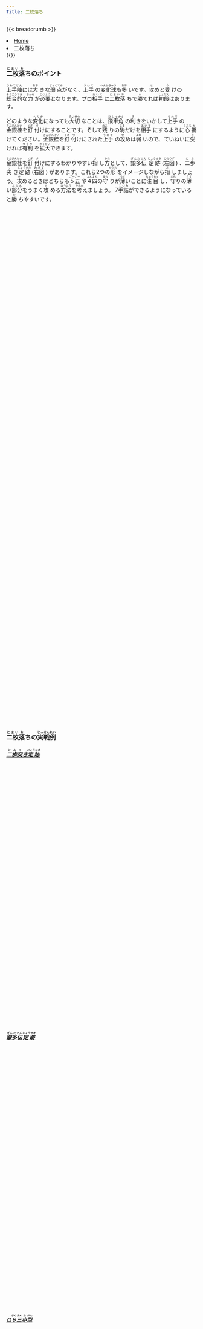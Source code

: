 ```yaml
---
Title: 二枚落ち
---
```

{{< breadcrumb >}}
  <li class="breadcrumb-item"><a href="/shogi-beginners/">Home</a></li>
  <li class="breadcrumb-item active" aria-current="page">二枚落ち</li>
{{</ breadcrumb >}}
<div class="row pt-3">
  <div class="col-lg-6">
    <h3 class="pt-4"><ruby>二枚<rt>にまい</rt></ruby><ruby>落<rt>お</rt></ruby>ちのポイント</h3>
    <p><ruby>上手陣<rt>うわてじん</rt></ruby>には<ruby>大<rt>おお</rt>
      </ruby>きな<ruby>弱点<rt>じゃくてん</rt></ruby>がなく、<ruby>上手<rt>うわて</rt>
      </ruby>の<ruby>変化球<rt>へんかきゅう</rt></ruby>も<ruby>多<rt>おお</rt>
      </ruby>いです。<ruby>攻<rt>せ</rt></ruby>めと<ruby>受<rt>う</rt>
      </ruby>けの<ruby>総合的<rt>そうごうてき</rt></ruby>な<ruby>力<rt>ちから</rt>
      </ruby>が<ruby>必要<rt>ひつよう</rt></ruby>となります。プロ<ruby>相手<rt>あいて</rt>
      </ruby>に<ruby>二枚<rt>にまい</rt></ruby><ruby>落<rt>お</rt>
      </ruby>ちで<ruby>勝<rt>か</rt></ruby>てれば<ruby>初段<rt>しょだん</rt></ruby>はあります。
    </p>
    <p>どのような<ruby>変化<rt>へんか</rt></ruby>になっても<ruby>大切<rt>たいせつ</rt>
      </ruby>なことは、<ruby>飛車<rt>ひしゃ</rt></ruby><ruby>角<rt>かく</rt>
      </ruby>の<ruby>利<rt>き</rt></ruby>きをいかして<ruby>上手<rt>うわて</rt>
      </ruby>の<ruby>金銀桂<rt>きんぎんけい</rt></ruby>を<ruby>釘<rt>くぎ</rt>
      </ruby><ruby>付<rt>づ</rt></ruby>けにすることです。そして<ruby>残<rt>のこ</rt>
      </ruby>りの<ruby>駒<rt>こま</rt></ruby>だけを<ruby>相手<rt>あいて</rt>
      </ruby>にするように<ruby>心<rt>こころ</rt></ruby><ruby>掛<rt>が</rt>
      </ruby>けてください。<ruby>金銀桂<rt>きんぎんけい</rt></ruby>を<ruby>釘<rt>くぎ</rt>
      </ruby><ruby>付<rt>づ</rt></ruby>けにされた<ruby>上手<rt>うわて</rt>
      </ruby>の<ruby>攻<rt>せ</rt></ruby>めは<ruby>弱<rt>よわ</rt>
      </ruby>いので、ていねいに<ruby>受<rt>う</rt></ruby>ければ<ruby>有利<rt>ゆうり</rt>
      </ruby>を<ruby>拡大<rt>かくだい</rt></ruby>できます。
    </p>
    <p><ruby>金銀桂<rt>きんぎんけい</rt></ruby>を<ruby>釘<rt>くぎ</rt>
      </ruby><ruby>付<rt>づ</rt></ruby>けにするわかりやすい<ruby>指<rt>さ</rt>
      </ruby>し<ruby>方<rt>かた</rt></ruby>として、<ruby>銀多伝<rt>ぎんたでん</rt>
      </ruby><ruby>定跡<rt>じょうせき</rt></ruby> (<ruby>左図<rt>ひだりず</rt>
      </ruby>) 、<ruby>二歩<rt>にふ</rt></ruby><ruby>突<rt>つ</rt>
      </ruby>き<ruby>定跡<rt>じょうせき</rt></ruby> (<ruby>右図<rt>みぎず</rt>
      </ruby>) があります。これら2つの<ruby>形<rt>かたち</rt>
      </ruby>をイメージしながら<ruby>指<rt>さ</rt>
      </ruby>しましょう。<ruby>攻<rt>せ</rt></ruby>めるときはどちらも<ruby>５五<rt>ごーごー</rt>
      </ruby>や<ruby>４四<rt>よんよん</rt></ruby>の<ruby>守<rt>まも</rt>
      </ruby>りが<ruby>薄<rt>うす</rt></ruby>いことに<ruby>注目<rt>ちゅうもく</rt>
      </ruby>し、<ruby>守<rt>まも</rt></ruby>りの<ruby>薄<rt>うす</rt>
      </ruby>い<ruby>部分<rt>ぶぶん</rt></ruby>をうまく<ruby>攻<rt>せ</rt>
      </ruby>める<ruby>方法<rt>ほうほう</rt></ruby>を<ruby>考<rt>かんが</rt></ruby>えましょう。
      7<ruby>手詰<rt>てづみ</rt></ruby>ができるようになっていると<ruby>勝<rt>か</rt>
      </ruby>ちやすいです。
    </p>
  </div>
  <div class="col">
    <div class="col p-1" tabindex="-1">
      <script id="summary1-kif" type="text/plain">
上手：上手
上手の持駒：なし
  ９ ８ ７ ６ ５ ４ ３ ２ １
+---------------------------+
|v香v桂 ・ ・ ・ ・ ・v桂v香|一
| ・ ・ ・ ・ ・ ・v金v銀 ・|二
|v歩v歩v金v玉v銀v歩v歩v歩v歩|三
| ・ ・v歩 ・v歩 ・ ・ ・ ・|四
| ・ ・ ・v歩 ・ 歩 歩 ・ ・|五
| ・ ・ 歩 ・ ・ ・ ・ ・ ・|六
| 歩 歩 ・ 歩 歩 銀 ・ 歩 歩|七
| ・ 角 金 銀 金 ・ 飛 ・ ・|八
| 香 桂 ・ 玉 ・ ・ ・ 桂 香|九
+---------------------------+
下手：下手
下手の持駒：なし
手数＝24  ▲６八銀  まで
      </script>
      <svg id="summary1" xmlns="http://www.w3.org/2000/svg" viewBox="0,0,400,540"></svg>
    </div>
  </div>
  <div class="col">
    <div class="col p-1" tabindex="-1">
      <script id="summary2-kif" type="text/plain">
上手：上手
上手の持駒：歩　
  ９ ８ ７ ６ ５ ４ ３ ２ １
+---------------------------+
|v香 ・ ・ ・ ・ ・ ・v桂v香|一
| ・ ・ ・ ・ ・ ・v金v銀 ・|二
| ・ ・v桂v玉v銀v歩v歩v歩 ・|三
|v歩v歩v歩v歩v歩 ・ ・ ・v歩|四
| ・ ・ ・ ・ ・ 歩 歩 ・ ・|五
| 歩 ・v金 ・ 歩 銀 ・ ・ 歩|六
| ・ 歩 ・ 歩 ・ 銀 ・ 歩 ・|七
| ・ 角 金 ・ 飛 金 玉 ・ ・|八
| 香 桂 ・ ・ ・ ・ ・ 桂 香|九
+---------------------------+
下手：下手
下手の持駒：なし
手数＝36  ▲４八金  まで
      </script>
      <svg id="summary2" xmlns="http://www.w3.org/2000/svg" viewBox="0,0,400,540"></svg>
    </div>
  </div>
</div>
<div>
  <h3 class="pt-4"><ruby>二枚<rt>にまい</rt></ruby><ruby>落<rt>お</rt></ruby>ちの<ruby>実戦<rt>じっせん</rt></ruby><ruby>例<rt>れい</rt></ruby></h3>
  <div class="row">
    <div class="col-md">
      <div class="row">
        <div class="col pb-3">
          <a href="/shogi-beginners/2mai/example1/">
            <h5><ruby>二歩<rt>にふ</rt></ruby><ruby>突<rt>つ</rt></ruby>き<ruby>定跡<rt>じょうせき</rt></ruby></h5>
            <script id="example1-kif" type="text/plain">
上手：上手
上手の持駒：歩
  ９ ８ ７ ６ ５ ４ ３ ２ １
+---------------------------+
|v香 ・ ・ ・ ・ ・ ・v桂v香|一
| ・ ・ ・ ・ ・ ・v金v銀 ・|二
| ・ ・v桂v玉v銀v歩v歩v歩v歩|三
|v歩 ・ ・v金v歩 歩 ・ ・ ・|四
| ・v歩 ・v歩 ・ ・ 銀 ・ ・|五
| 歩 ・ 歩 ・ 歩 ・ 飛 ・ ・|六
| ・ 歩 ・ 歩 ・ ・ 桂 歩 歩|七
| ・ 角 金 銀 金 ・ ・ ・ ・|八
| 香 桂 ・ 玉 ・ ・ ・ ・ 香|九
+---------------------------+
下手の持駒：歩
下手：下手
手数＝46  ▲４四歩  まで
            </script>
            <svg id="example1" xmlns="http://www.w3.org/2000/svg" viewBox="0,0,400,540"></svg>
          </a>
        </div>
        <div class="col pb-3">
          <a href="/shogi-beginners/2mai/example2/">
            <h5><ruby>銀多伝<rt>ぎんたでん</rt></ruby><ruby>定跡<rt>じょうせき</rt></ruby></h5>
            <script id="example2-kif" type="text/plain">
上手：上手
上手の持駒：なし
  ９ ８ ７ ６ ５ ４ ３ ２ １
+---------------------------+
|v香 ・ ・ ・ ・ ・ ・v桂v香|一
| ・ ・ ・ ・ ・ ・v金v銀 ・|二
|v歩v歩v桂v玉v銀v歩v歩v歩v歩|三
| ・v金v歩v歩v歩 ・ ・ ・ ・|四
| ・ ・ ・ ・ ・ 歩 歩 ・ ・|五
| ・ ・ 歩 ・ 歩 銀 ・ ・ ・|六
| 歩 歩 ・ 歩 ・ 銀 ・ 歩 歩|七
| ・ 角 ・ ・ 飛 玉 ・ ・ ・|八
| 香 桂 ・ 金 ・ 金 ・ 桂 香|九
+---------------------------+
下手：下手
下手の持駒：なし
手数＝26  ▲４八玉  まで
            </script>
            <svg id="example2" xmlns="http://www.w3.org/2000/svg" viewBox="0,0,400,540"></svg>
          </a>
        </div>
      </div>
    </div>
    <div class="col-md">
      <div class="row">
        <div class="col pb-3">
          <a href="/shogi-beginners/2mai/example3/">
            <h5>☖<ruby>６三<rt>ろくさん</rt></ruby><ruby>歩<rt>ふ</rt></ruby><ruby>型<rt>がた</rt></ruby></h5>
            <script id="example4-kif" type="text/plain">
上手：上手
上手の持駒：なし
  ９ ８ ７ ６ ５ ４ ３ ２ １
+---------------------------+
|v香 ・ ・ ・ ・ ・v玉v桂v香|一
| ・ ・ ・ ・v金 ・v金v銀 ・|二
| ・v歩v桂v歩v歩v歩v歩 ・ ・|三
|v歩 ・v歩v銀 ・ ・ ・v歩v歩|四
| ・ ・ ・ ・ ・ 歩 歩 ・ ・|五
| 歩 ・ 歩 ・ ・ ・ ・ ・ ・|六
| ・ 歩 ・ 歩 歩 銀 ・ 歩 歩|七
| ・ 角 金 銀 金 ・ 飛 ・ ・|八
| 香 桂 ・ 玉 ・ ・ ・ 桂 香|九
+---------------------------+
下手番
下手の持駒：なし
手数＝27  △２四歩  まで
            </script>
            <svg id="example3" xmlns="http://www.w3.org/2000/svg" viewBox="0,0,400,540"></svg>
          </a>
        </div>
        <div class="col pb-3">
          <a href="/shogi-beginners/2mai/example4/">
            <h5><ruby>顔面<rt>がんめん</rt></ruby><ruby>受<rt>う</rt></ruby>け</h5>
            <script id="example3-kif" type="text/plain">
上手：上手
上手の持駒：なし
  ９ ８ ７ ６ ５ ４ ３ ２ １
+---------------------------+
|v香v桂 ・ ・ ・ ・ ・v桂v香|一
| ・ ・ ・v玉 ・ ・v金v銀 ・|二
|v歩v歩 ・v歩v銀v歩v歩v歩v歩|三
| ・ ・v歩v金v歩 ・ ・ ・ ・|四
| ・ ・ ・ ・ ・ 歩 歩 ・ ・|五
| ・ ・ 歩 ・ ・ ・ ・ ・ ・|六
| 歩 歩 ・ 歩 歩 銀 ・ 歩 歩|七
| ・ 角 ・ 銀 ・ ・ 飛 ・ ・|八
| 香 桂 ・ 金 玉 金 ・ 桂 香|九
+---------------------------+
下手の持駒：なし
下手：下手
手数＝17  △６四金  まで
            </script>
            <svg id="example4" xmlns="http://www.w3.org/2000/svg" viewBox="0,0,400,540"></svg>
          </a>
        </div>
      </div>
    </div>
  </div>
</div>
<div>
  <div class="row pt-3">
    <div class="col-md">
      <div class="row">
        <div class="col pb-3">
          <a href="/shogi-beginners/2mai/example5/">
            <h5>☗<ruby>７六<rt>ななろく</rt></ruby><ruby>歩型<rt>ふがた</rt></ruby>の<ruby>変化<rt>へんか</rt></ruby></h5>
            <script id="example5-kif" type="text/plain">
上手：上手
上手の持駒：なし
  ９ ８ ７ ６ ５ ４ ３ ２ １
+---------------------------+
|v香 ・ ・ ・ ・ ・ ・v桂v香|一
| ・ ・ ・ ・ ・ ・v金v銀 ・|二
| ・ ・v桂v玉v銀v歩v歩v歩v歩|三
|v歩 ・ ・v金 ・ 歩 ・ ・ ・|四
| ・v歩 ・v歩v歩 ・ 銀 ・ ・|五
| 歩 ・ 歩 ・ 歩 ・ 飛 ・ ・|六
| ・ 歩 ・ 歩 ・ ・ 桂 歩 歩|七
| ・ 角 金 銀 金 ・ ・ ・ ・|八
| 香 桂 ・ 玉 ・ ・ ・ ・ 香|九
+---------------------------+
下手：下手
下手の持駒：なし
手数＝47  △５五歩  まで
            </script>
            <svg id="example5" xmlns="http://www.w3.org/2000/svg" viewBox="0,0,400,540"></svg>
          </a>
        </div>
        <div class="col pb-3">
          <a href="/shogi-beginners/2mai/example6/">
            <h5><ruby>盛<rt>も</rt></ruby>り<ruby>上<rt>あ</rt></ruby>がり🚧</h5>
            <script id="example6-kif" type="text/plain">
上手：上手
上手の持駒：なし
  ９ ８ ７ ６ ５ ４ ３ ２ １
+---------------------------+
|v香v桂 ・ ・ ・ ・ ・v桂v香|一
| ・ ・ ・v金v玉 ・v金 ・ ・|二
| ・v歩 ・v銀v歩v歩v歩v銀 ・|三
|v歩 ・v歩v歩 ・ ・ ・v歩 ・|四
| ・ ・ ・ ・ ・ 歩 歩 ・v歩|五
| 歩 ・ 歩 ・ 歩 銀 ・ ・ ・|六
| ・ 歩 ・ 歩 ・ 銀 ・ 歩 歩|七
| ・ 角 飛 ・ ・ 金 玉 ・ ・|八
| 香 桂 ・ 金 ・ ・ ・ 桂 香|九
+---------------------------+
下手：下手
下手の持駒：なし
手数＝32  ▲４八金  まで
            </script>
            <svg id="example6" xmlns="http://www.w3.org/2000/svg" viewBox="0,0,400,540"></svg>
          </a>
        </div>
      </div>
    </div>
    <div class="col-md">
      <div class="row">
        <div class="col pb-3">
          <a href="/shogi-beginners/2mai/example7/">
            <h5><ruby>右端<rt>みぎはし</rt></ruby><ruby>攻<rt>せ</rt></ruby>め🚧</h5>
            <script id="example7-kif" type="text/plain">
上手：上手
上手の持駒：歩　
  ９ ８ ７ ６ ５ ４ ３ ２ １
+---------------------------+
| ・v桂 ・ ・ ・ ・ ・v桂 ・|一
| ・ ・ ・ ・v金v玉v金v銀 ・|二
|v歩 ・ ・v歩 ・v歩v歩 ・v歩|三
| ・v歩v歩v銀v歩 ・ ・ ・ ・|四
| ・ ・ ・ ・ ・ ・ ・ ・ 歩|五
| ・ ・ 歩 ・ ・ ・ 銀 ・ ・|六
| 歩 歩 ・ 歩 歩 歩 歩 ・ ・|七
| ・ 角 ・ ・ ・ ・ ・ 飛 ・|八
| 香 桂 銀 金 玉 金 ・ 桂 香|九
+---------------------------+
下手：下手
下手の持駒：歩　
手数＝23  △５二金  まで
            </script>
            <svg id="example7" xmlns="http://www.w3.org/2000/svg" viewBox="0,0,400,540"></svg>
          </a>
        </div>
        <div class="col pb-3">
          <a href="/shogi-beginners/2mai/example8/">
            <h5>☗<ruby>７八<rt>ななはち</rt></ruby><ruby>飛型<rt>ひがた</rt></ruby>🚧</h5>
            <script id="example8-kif" type="text/plain">
上手：上手
上手の持駒：なし
  ９ ８ ７ ６ ５ ４ ３ ２ １
+---------------------------+
|v香v桂 ・ ・ ・ ・ ・v桂v香|一
| ・ ・ ・v金v玉 ・v金 ・ ・|二
| ・v歩 ・v銀v歩v歩v歩v銀 ・|三
|v歩 ・v歩v歩 ・ ・ ・v歩 ・|四
| ・ ・ ・ ・ ・ 歩 歩 ・v歩|五
| 歩 ・ 歩 ・ 歩 銀 ・ ・ ・|六
| ・ 歩 ・ 歩 ・ 銀 ・ 歩 歩|七
| ・ 角 飛 ・ ・ 金 玉 ・ ・|八
| 香 桂 ・ 金 ・ ・ ・ 桂 香|九
+---------------------------+
下手：下手
下手の持駒：なし
手数＝32  ▲４八金  まで
            </script>
            <svg id="example8" xmlns="http://www.w3.org/2000/svg" viewBox="0,0,400,540"></svg>
          </a>
        </div>
      </div>
    </div>
  </div>
</div>
<div>
  <div class="row pt-3">
    <div class="col-md">
      <div class="row">
        <div class="col pb-3">
          <a href="/shogi-beginners/2mai/example9/">
            <h5><ruby>銀多伝<rt>ぎんたでん</rt></ruby>の<ruby>変化<rt>へんか</rt></ruby></h5>
            <script id="example9-kif" type="text/plain">
上手：上手
上手の持駒：歩
  ９ ８ ７ ６ ５ ４ ３ ２ １
+---------------------------+
|v香 ・ ・ ・ ・ ・ ・v桂v香|一
| ・ ・ ・ ・ ・ ・v金v銀 ・|二
| ・ ・v桂v玉v銀v歩v歩v歩v歩|三
|v歩 ・v歩v歩v歩 ・ ・ ・ ・|四
| ・v歩v金 ・ ・ 歩 歩 ・ ・|五
| ・ ・ ・ ・ ・ 銀 ・ ・ ・|六
| 歩 歩 ・ 歩 ・ 銀 ・ 歩 歩|七
| ・ 角 金 ・ ・ 金 玉 ・ ・|八
| 香 桂 ・ ・ 飛 ・ ・ 桂 香|九
+---------------------------+
下手：下手
下手の持駒：歩
手数＝41  △８五歩  まで
            </script>
            <svg id="example9" xmlns="http://www.w3.org/2000/svg" viewBox="0,0,400,540"></svg>
          </a>
        </div>
        <div class="col pb-3">
          <a href="/shogi-beginners/2mai/example10/">
            <h5><ruby>銀多伝<rt>ぎんたでん</rt></ruby>の<ruby>変化<rt>へんか</rt></ruby></h5>
            <script id="example10-kif" type="text/plain">
上手：上手
上手の持駒：歩
  ９ ８ ７ ６ ５ ４ ３ ２ １
+---------------------------+
|v香 ・ ・ ・ ・ ・ ・v桂v香|一
| ・ ・ ・ ・ ・ ・v金v銀 ・|二
| ・ ・v桂v玉v銀v歩v歩v歩v歩|三
|v歩v歩v歩v歩v歩 ・ ・ ・ ・|四
| ・ ・ ・ ・ ・ 歩 歩 ・ ・|五
| ・ ・v金 ・ ・ 銀 ・ ・ ・|六
| 歩 歩 ・ 歩 ・ 銀 ・ 歩 歩|七
| ・ 角 金 ・ ・ 金 玉 ・ ・|八
| 香 桂 ・ ・ 飛 ・ ・ 桂 香|九
+---------------------------+
下手の持駒：歩
下手：下手
手数＝41  △７六金  まで
            </script>
            <svg id="example10" xmlns="http://www.w3.org/2000/svg" viewBox="0,0,400,540"></svg>
          </a>
        </div>
      </div>
    </div>
    <div class="col-md">
      <div class="row">
        <div class="col pb-3">
          <a href="/shogi-beginners/2mai/example11/">
            <h5><ruby>銀多伝<rt>ぎんたでん</rt></ruby>の<ruby>変化<rt>へんか</rt></ruby>🚧</h5>
            <script id="example11-kif" type="text/plain">
上手：上手
上手の持駒：歩
  ９ ８ ７ ６ ５ ４ ３ ２ １
+---------------------------+
|v香 ・ ・ ・ ・ ・ ・v桂v香|一
| ・ ・ ・ ・ ・ ・v金v銀 ・|二
|v歩v歩v桂v玉v銀v歩v歩v歩v歩|三
| ・ ・v歩 ・v歩 ・ ・ ・ ・|四
| ・ ・v金v歩 ・ 歩 歩 ・ ・|五
| ・ ・ ・ ・ ・ 銀 ・ ・ ・|六
| 歩 歩 ・ 歩 ・ 銀 ・ 歩 歩|七
| ・ 角 金 ・ ・ ・ 玉 ・ ・|八
| 香 桂 ・ ・ 飛 金 ・ 桂 香|九
+---------------------------+
下手の持駒：歩
下手：下手
手数＝37  △６五歩  まで
            </script>
            <svg id="example11" xmlns="http://www.w3.org/2000/svg" viewBox="0,0,400,540"></svg>
          </a>
        </div>
        <div class="col pb-3">
          <a href="/shogi-beginners/2mai/example12/">
            <h5>☗<ruby>７八<rt>ななはち</rt></ruby><ruby>飛型<rt>ひがた</rt></ruby></h5>
            <script id="example12-kif" type="text/plain">
上手：上手
上手の持駒：なし
  ９ ８ ７ ６ ５ ４ ３ ２ １
+---------------------------+
|v香v桂 ・ ・ ・ ・ ・v桂v香|一
| ・ ・ ・v金v玉 ・v金 ・ ・|二
| ・v歩 ・v銀v歩v歩v歩v銀 ・|三
|v歩 ・v歩v歩 ・ ・ ・v歩 ・|四
| ・ ・ ・ ・ ・ 歩 歩 ・v歩|五
| 歩 ・ 歩 ・ 歩 銀 ・ ・ ・|六
| ・ 歩 ・ 歩 ・ 銀 ・ 歩 歩|七
| ・ 角 飛 ・ ・ 金 玉 ・ ・|八
| 香 桂 ・ 金 ・ ・ ・ 桂 香|九
+---------------------------+
下手：下手
下手の持駒：なし
手数＝32  ▲４八金  まで
            </script>
            <svg id="example12" xmlns="http://www.w3.org/2000/svg" viewBox="0,0,400,540"></svg>
          </a>
        </div>
      </div>
    </div>
  </div>
</div>
<div class="pt-4">
  <h3><ruby>詰将棋<rt>つめしょうぎ</rt></ruby>のおすすめ<ruby>書籍<rt>しょせき</rt></ruby></h3>
  <p>7<ruby>手詰<rt>てづみ</rt></ruby>の<ruby>練習<rt>れんしゅう</rt></ruby>をおすすめします。</p>
  <div class="text-center pt-3">
    <iframe loading="lazy" style="width:120px;height:240px;" marginwidth="0" marginheight="0" scrolling="no" frameborder="0" src="https://rcm-fe.amazon-adsystem.com/e/cm?ref=qf_sp_asin_til&t=manbossocialt-22&m=amazon&o=9&p=8&l=as1&IS1=1&detail=1&asins=4861370310&linkId=0fde8e29e67e7e8f1010cbaec83ec5e0&bc1=ffffff&amp;lt1=_top&fc1=333333&lc1=0066c0&bg1=ffffff&f=ifr"></iframe>
    <iframe loading="lazy" style="width:120px;height:240px;" marginwidth="0" marginheight="0" scrolling="no" frameborder="0" src="https://rcm-fe.amazon-adsystem.com/e/cm?ref=qf_sp_asin_til&t=manbossocialt-22&m=amazon&o=9&p=8&l=as1&IS1=1&detail=1&asins=4861370442&linkId=cec40ab3f3cfaf024e85e16174548a45&bc1=ffffff&amp;lt1=_top&fc1=333333&lc1=0066c0&bg1=ffffff&f=ifr"></iframe>
    <iframe loading="lazy" style="width:120px;height:240px;" marginwidth="0" marginheight="0" scrolling="no" frameborder="0" src="https://rcm-fe.amazon-adsystem.com/e/cm?ref=qf_sp_asin_til&t=manbossocialt-22&m=amazon&o=9&p=8&l=as1&IS1=1&detail=1&asins=4422751255&linkId=4b4e352fbf6799678c69138585127152&bc1=ffffff&amp;lt1=_top&fc1=333333&lc1=0066c0&bg1=ffffff&f=ifr"></iframe>
  </div>
</div>
<script src="/shogi-beginners/kifu-viewer.js"></script>
{{< script >}}
  ['summary1', 'summary2', 'example1', 'example2', 'example3', 'example4',
   'example5', 'example6', 'example7', 'example8', 'example9', 'example10',
   'example11', 'example12'].forEach(id => {
    new KifuViewer(document.getElementById(id), { buttons: 'none' })
      .loadString(document.getElementById(id + '-kif').textContent);
  });
{{< /script >}}
